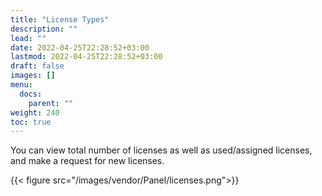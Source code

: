 ```yaml
---
title: "License Types"
description: ""
lead: ""
date: 2022-04-25T22:28:52+03:00
lastmod: 2022-04-25T22:28:52+03:00
draft: false
images: []
menu:
  docs:
    parent: ""
weight: 240
toc: true
---
```


You can view total number of licenses as well as used/assigned licenses, and make a request for new licenses.

{{< figure src="/images/vendor/Panel/licenses.png">}}
